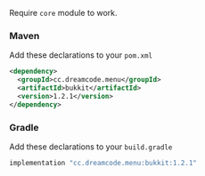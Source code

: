Require ``core`` module to work.
### Maven
Add these declarations to your ``pom.xml``

```xml
<dependency>
  <groupId>cc.dreamcode.menu</groupId>
  <artifactId>bukkit</artifactId>
  <version>1.2.1</version>
</dependency>
```

### Gradle
Add these declarations to your ``build.gradle``

```gradle
implementation "cc.dreamcode.menu:bukkit:1.2.1"
```